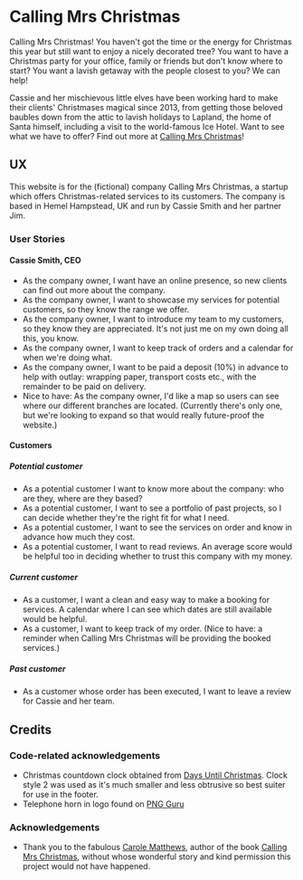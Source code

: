 # Calling Mrs Christmas

Calling Mrs Christmas! You haven't got the time or the energy for Christmas this year but still want to enjoy a nicely decorated tree? You want to have a Christmas party for your office, family or friends but don't know where to start? You want a lavish getaway with the people closest to you? We can help!

Cassie and her mischievous little elves have been working hard to make their clients' Christmases magical since 2013, from getting those beloved baubles down from the attic to lavish holidays to Lapland, the home of Santa himself, including a visit to the world-famous Ice Hotel. Want to see what we have to offer? Find out more at [Calling Mrs Christmas]()!
 

## UX
 
This website is for the (fictional) company Calling Mrs Christmas, a startup which offers Christmas-related services to its customers. The company is based in Hemel Hampstead, UK and run by Cassie Smith and her partner Jim. 

### User Stories

#### Cassie Smith, CEO
- As the company owner, I want have an online presence, so new clients can find out more about the company.
- As the company owner, I want to showcase my services for potential customers, so they know the range we offer.
- As the company owner, I want to introduce my team to my customers, so they know they are appreciated. It's not just me on my own doing all this, you know.
- As the company owner, I want to keep track of orders and a calendar for when we're doing what.
- As the company owner, I want to be paid a deposit (10%) in advance to help with outlay: wrapping paper, transport costs etc., with the remainder to be paid on delivery.
- Nice to have: As the company owner, I'd like a map so users can see where our different branches are located. (Currently there's only one, but we're looking to expand so that would really future-proof the website.)
<!--Note to self: https://pypi.org/project/django-leaflet/ to integrate Leaflet map
Tutorial: http://blog.mathieu-leplatre.info/geodjango-maps-with-leaflet.html-->
#### Customers

##### Potential customer
- As a potential customer I want to know more about the company: who are they, where are they based?
- As a potential customer, I want to see a portfolio of past projects, so I can decide whether they're the right fit for what I need.
- As a potential customer, I want to see the services on order and know in advance how much they cost. 
- As a potential customer, I want to read reviews. An average score would be helpful too in deciding whether to trust this company with my money.

##### Current customer
- As a customer, I want a clean and easy way to make a booking for services. A calendar where I can see which dates are still available would be helpful.
- As a customer, I want to keep track of my order. (Nice to have: a reminder when Calling Mrs Christmas will be providing the booked services.)

##### Past customer
- As a customer whose order has been executed, I want to leave a review for Cassie and her team. 
<!--
### Wireframes, diagrams...
_This section is also where you would share links to any wireframes, mockups, diagrams etc. that you created as part of the design process. These files should themselves either be included in the project itself (in an separate directory), or just hosted elsewhere online and can be in any format that is viewable inside the browser._

## Features

In this section, you should go over the different parts of your project, and describe each in a sentence or so.
 
### Existing Features
- Feature 1 - allows users X to achieve Y, by having them fill out Z
- ...

For some/all of your features, you may choose to reference the specific project files that implement them, although this is entirely optional.

In addition, you may also use this section to discuss plans for additional features to be implemented in the future:

### Features Left to Implement
- Another feature idea

## Technologies Used

In this section, you should mention all of the languages, frameworks, libraries, and any other tools that you have used to construct this project. For each, provide its name, a link to its official site and a short sentence of why it was used.

- [JQuery](https://jquery.com)
    - The project uses **JQuery** to simplify DOM manipulation.


## Testing

In this section, you need to convince the assessor that you have conducted enough testing to legitimately believe that the site works well. Essentially, in this part you will want to go over all of your user stories from the UX section and ensure that they all work as intended, with the project providing an easy and straightforward way for the users to achieve their goals.

Whenever it is feasible, prefer to automate your tests, and if you've done so, provide a brief explanation of your approach, link to the test file(s) and explain how to run them.

For any scenarios that have not been automated, test the user stories manually and provide as much detail as is relevant. A particularly useful form for describing your testing process is via scenarios, such as:

1. Contact form:
    1. Go to the "Contact Us" page
    2. Try to submit the empty form and verify that an error message about the required fields appears
    3. Try to submit the form with an invalid email address and verify that a relevant error message appears
    4. Try to submit the form with all inputs valid and verify that a success message appears.

In addition, you should mention in this section how your project looks and works on different browsers and screen sizes.

You should also mention in this section any interesting bugs or problems you discovered during your testing, even if you haven't addressed them yet.

If this section grows too long, you may want to split it off into a separate file and link to it from here.

## Deployment

This section should describe the process you went through to deploy the project to a hosting platform (e.g. GitHub Pages or Heroku).

In particular, you should provide all details of the differences between the deployed version and the development version, if any, including:
- Different values for environment variables (Heroku Config Vars)?
- Different configuration files?
- Separate git branch?

In addition, if it is not obvious, you should also describe how to run your code locally.

-->
## Credits
<!--
### Content
- The text for section Y was copied from the [Wikipedia article Z](https://en.wikipedia.org/wiki/Z)

### Media
- The photos used in this site were obtained from Pexels, specifically:
    - Background: 
    - Intro: [Photo by Thanakorn Phanthura](https://www.pexels.com/photo/man-and-woman-standing-beside-christmas-tree-3183385/)
    - About: [Photo by Oleg Magni](https://www.pexels.com/photo/green-christmas-tree-with-baubles-1762887/)
    - Team: [Photo by fauxels](https://www.pexels.com/photo/photo-of-people-leaning-on-wooden-table-3184325/)
    - Placeholder image "Image to be added" edited from [Photo by Tirachard Kumtanom](https://www.pexels.com/photo/black-and-silver-film-camera-on-brown-wooden-surface-733853/)
    
-->
### Code-related acknowledgements
- Christmas countdown clock obtained from [Days Until Christmas](https://www.days-until-christmas.co.uk/website-xmas-countdown.htm). Clock style 2 was used as it's much smaller and less obtrusive so best suiter for use in the footer.
- Telephone horn in logo found on [PNG Guru](https://www.pngguru.com/free-transparent-background-png-clipart-vhzzo)

### Acknowledgements
- Thank you to the fabulous [Carole Matthews](https://www.carolematthews.com/), author of the book [Calling Mrs Christmas](https://www.carolematthews.com/books/calling-mrs-christmas/), without whose wonderful story and kind permission this project would not have happened. 
